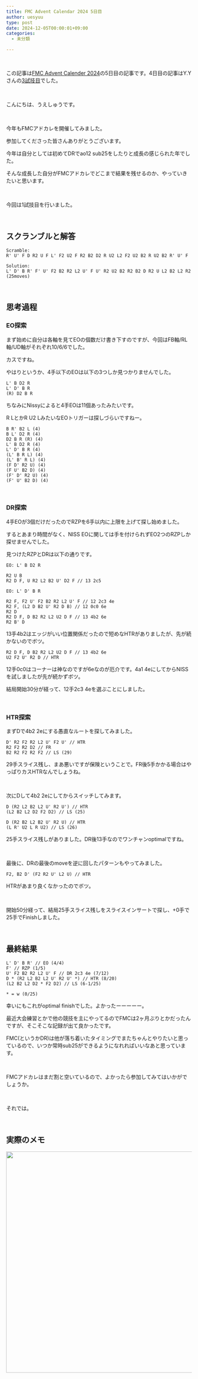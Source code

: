 ```yaml
---
title: FMC Advent Calendar 2024 5日目
author: uesyuu
type: post
date: 2024-12-05T00:00:01+09:00
categories:
  - 未分類

---
```

&nbsp;

この記事は[FMC Advent Calender 2024](https://adventar.org/calendars/10322)の5日目の記事です。4日目の記事はY.Yさんの[3試技目](https://adventar.org/calendars/10322)でした。

&nbsp;

こんにちは、うえしゅうです。

&nbsp;

今年もFMCアドカレを開催してみました。

参加してくださった皆さんありがとうございます。

今年は自分としては初めてDRでao12 sub25をしたりと成長の感じられた年でした。

そんな成長した自分がFMCアドカレでどこまで結果を残せるのか、やっていきたいと思います。

&nbsp;

今回は1試技目を行いました。

&nbsp;

## スクランブルと解答

```
Scramble:
R' U' F D R2 U F L' F2 U2 F R2 B2 D2 R U2 L2 F2 U2 B2 R U2 B2 R' U' F
```
```
Solution:
L' D' B R' F' U' F2 B2 R2 L2 U' F U' R2 U2 B2 R2 B2 D R2 U L2 B2 L2 R2
(25moves)
```

&nbsp;

## 思考過程

### EO探索

まず始めに自分は各軸を見てEOの個数だけ書き下すのですが、今回はFB軸/RL軸/UD軸がそれぞれ10/6/6でした。

カスですね。

やはりというか、4手以下のEOは以下の3つしか見つかりませんでした。

```
L' B D2 R
L' D' B R
(R) D2 B R
```

ちなみにNissyによると4手EOは11個あったみたいです。

R LとかR U2 LみたいなEOトリガーは探しづらいですねー。

```
B R' B2 L (4)
B L' D2 R (4)
D2 B R (R) (4)
L' B D2 R (4)
L' D' B R (4)
(L' B R L) (4)
(L' B' R L) (4)
(F D' R2 U) (4)
(F U' B2 D) (4)
(F' D' R2 U) (4)
(F' U' B2 D) (4)
```

&nbsp;

### DR探索

4手EOが3個だけだったのでRZPを6手以内に上限を上げて探し始めました。

するとあまり時間がなく、NISS EOに関しては手を付けられずEO2つのRZPしか探せませんでした。

見つけたRZPとDRは以下の通りです。

```
EO: L' B D2 R

R2 U B
R2 D F, U R2 L2 B2 U' D2 F // 13 2c5

EO: L' D' B R

R2 F, F2 U' F2 B2 R2 L2 U' F // 12 2c3 4e
R2 F, (L2 D B2 U' R2 D B) // 12 0c0 6e
R2 D
R2 D F, D B2 R2 L2 U2 D F // 13 4b2 6e
R2 B' D
```

13手4b2はエッジがいい位置関係だったので短めなHTRがありましたが、先が続かないのでボツ。

```
R2 D F, D B2 R2 L2 U2 D F // 13 4b2 6e
U2 F2 U' R2 D // HTR
```

12手0c0はコーナーは神なのですが6eなのが厄介です。4a1 4eにしてからNISSを試しましたが先が続かずボツ。

結局開始30分が経って、12手2c3 4eを選ぶことにしました。

&nbsp;

### HTR探索

まずDで4b2 2eにする愚直なルートを探してみました。

```
D' R2 F2 R2 L2 U' F2 U' // HTR
R2 F2 R2 D2 // FR
B2 R2 F2 R2 F2 // LS (29)
```

29手スライス残し、まあ悪いですが保険ということで。FR後5手かかる場合はやっぱりカスHTRなんでしょうね。

&nbsp;

次にDして4b2 2eにしてからスイッチしてみます。

```
D (R2 L2 B2 L2 U' R2 U') // HTR
(L2 B2 L2 D2 F2 D2) // LS (25)

D (R2 B2 L2 B2 U' R2 U) // HTR
(L R' U2 L R U2) // LS (26)
```

25手スライス残しがありました。DR後13手なのでワンチャンoptimalですね。

&nbsp;

最後に、DRの最後のmoveを逆に回したパターンもやってみました。

```
F2, B2 D' (F2 R2 U' L2 U) // HTR 
```

HTRがあまり良くなかったのでボツ。

&nbsp;

開始50分経って、結局25手スライス残しをスライスインサートで探し、+0手で25手でFinishしました。

&nbsp;

## 最終結果

```
L' D' B R' // EO (4/4)
F' // RZP (1/5)
U' F2 B2 R2 L2 U' F // DR 2c3 4e (7/12)
D * (R2 L2 B2 L2 U' R2 U' *) // HTR (8/20)
(L2 B2 L2 D2 * F2 D2) // LS (6-1/25)

* = w (0/25)
```

幸いにもこれがoptimal finishでした。よかったーーーーー。

最近大会練習とかで他の競技を主にやってるのでFMCは2ヶ月ぶりとかだったんですが、そこそこな記録が出て良かったです。

FMC(というかDR)は他が落ち着いたタイミングでまたちゃんとやりたいと思っているので、いつか常時sub25ができるようになれればいいなあと思っています。

&nbsp;

FMCアドカレはまだ割と空いているので、よかったら参加してみてはいかがでしょうか。

&nbsp;

それでは。

&nbsp;

## 実際のメモ

<img src="/images/2024/12/fmc-advent-calender-2024-1-1.jpg" width="600" />